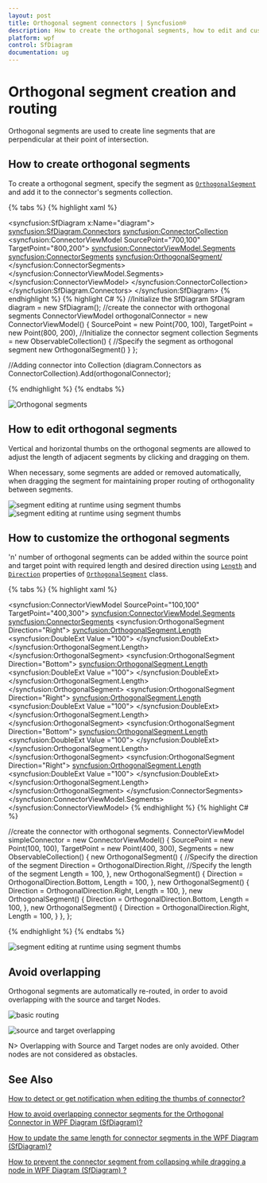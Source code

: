 ```yaml
---
layout: post
title: Orthogonal segment connectors | Syncfusion®
description: How to create the orthogonal segments, how to edit and customize the Orthogonal segments and how orthogonal connectors are avoiding overlapping.
platform: wpf
control: SfDiagram
documentation: ug
---
```


# Orthogonal segment creation and routing

Orthogonal segments are used to create line segments that are perpendicular at their point of intersection.

## How to create orthogonal segments

To create a orthogonal segment, specify the segment as [`OrthogonalSegment`](https://help.syncfusion.com/cr/wpf/Syncfusion.UI.Xaml.Diagram.OrthogonalSegment.html) and add it to the connector's segments collection.

{% tabs %}
{% highlight xaml %}
<!--Initialize the Sfdiagram-->
<syncfusion:SfDiagram x:Name="diagram">
    <syncfusion:SfDiagram.Connectors>
        <!--Initialize the Connector Collection-->
        <syncfusion:ConnectorCollection>
            <syncfusion:ConnectorViewModel SourcePoint="700,100" TargetPoint="800,200">
                <syncfusion:ConnectorViewModel.Segments>
                    <!--Initialize the connector segment collection-->
                    <syncfusion:ConnectorSegments>
                        <!--Specify the segment as orthogonal segment-->
                        <syncfusion:OrthogonalSegment/>
                    </syncfusion:ConnectorSegments>
                </syncfusion:ConnectorViewModel.Segments>
            </syncfusion:ConnectorViewModel>
        </syncfusion:ConnectorCollection>
    </syncfusion:SfDiagram.Connectors>
</syncfusion:SfDiagram>
{% endhighlight %}
{% highlight C# %}
//Initialize the SfDiagram
SfDiagram diagram = new SfDiagram();
//create the connector with orthogonal segments
ConnectorViewModel orthogonalConnector = new ConnectorViewModel()
{
    SourcePoint = new Point(700, 100),
    TargetPoint = new Point(800, 200),
    //Initialize the connector segment collection
    Segments = new ObservableCollection<IConnectorSegment>()
    {
        //Specify the segment as orthogonal segment
        new OrthogonalSegment()
    }
};

//Adding connector into Collection
(diagram.Connectors as ConnectorCollection).Add(orthogonalConnector);

{% endhighlight %}
{% endtabs %}

![Orthogonal segments](Connector_images/Connector_img8.PNG)

## How to edit orthogonal segments

Vertical and horizontal thumbs on the orthogonal segments are allowed to adjust the length of adjacent segments by clicking and dragging on them.

When necessary, some segments are added or removed automatically, when dragging the segment for maintaining proper routing of orthogonality between segments.

![segment editing at runtime using segment thumbs](Connector_images/OrthogonalEditing.png) ![segment editing at runtime using segment thumbs](Connector_images/SegmentEditing.gif)

## How to customize the orthogonal segments

'n' number of orthogonal segments can be added within the source point and target point with required length and desired direction using [`Length`](https://help.syncfusion.com/cr/wpf/Syncfusion.UI.Xaml.Diagram.OrthogonalSegment.html#Syncfusion_UI_Xaml_Diagram_OrthogonalSegment_Length) and [`Direction`](https://help.syncfusion.com/cr/wpf/Syncfusion.UI.Xaml.Diagram.OrthogonalSegment.html#Syncfusion_UI_Xaml_Diagram_OrthogonalSegment_Direction) properties of [`OrthogonalSegment`](https://help.syncfusion.com/cr/wpf/Syncfusion.UI.Xaml.Diagram.OrthogonalSegment.html) class.

{% tabs %}
{% highlight xaml %}
<!--create the connector with orthogonal segments-->
<syncfusion:ConnectorViewModel SourcePoint="100,100" TargetPoint="400,300">
    <syncfusion:ConnectorViewModel.Segments>
        <syncfusion:ConnectorSegments>
            <syncfusion:OrthogonalSegment Direction="Right">
                <syncfusion:OrthogonalSegment.Length>
                    <syncfusion:DoubleExt Value ="100">
                    </syncfusion:DoubleExt>
                </syncfusion:OrthogonalSegment.Length>
            </syncfusion:OrthogonalSegment>
            <syncfusion:OrthogonalSegment Direction="Bottom">
                <syncfusion:OrthogonalSegment.Length>
                    <syncfusion:DoubleExt Value ="100">
                    </syncfusion:DoubleExt>
                </syncfusion:OrthogonalSegment.Length>
            </syncfusion:OrthogonalSegment>
            <syncfusion:OrthogonalSegment Direction="Right">
                <syncfusion:OrthogonalSegment.Length>
                    <syncfusion:DoubleExt Value ="100">
                    </syncfusion:DoubleExt>
                </syncfusion:OrthogonalSegment.Length>
            </syncfusion:OrthogonalSegment>
            <syncfusion:OrthogonalSegment Direction="Bottom">
                <syncfusion:OrthogonalSegment.Length>
                    <syncfusion:DoubleExt Value ="100">
                    </syncfusion:DoubleExt>
                </syncfusion:OrthogonalSegment.Length>
            </syncfusion:OrthogonalSegment>
            <syncfusion:OrthogonalSegment Direction="Right">
                <syncfusion:OrthogonalSegment.Length>
                    <syncfusion:DoubleExt Value ="100">
                    </syncfusion:DoubleExt>
                </syncfusion:OrthogonalSegment.Length>
            </syncfusion:OrthogonalSegment>
        </syncfusion:ConnectorSegments>
    </syncfusion:ConnectorViewModel.Segments>
</syncfusion:ConnectorViewModel>
{% endhighlight %}
{% highlight C# %}

//create the connector with orthogonal segments.
ConnectorViewModel simpleConnector = new ConnectorViewModel()
{
    SourcePoint = new Point(100, 100),
    TargetPoint = new Point(400, 300),
    Segments = new ObservableCollection<IConnectorSegment>()
    {
        new OrthogonalSegment()
        {
            //Specify the direction of the segment
            Direction = OrthogonalDirection.Right,
            //Specify the length of the segment
            Length = 100,
        },
        new OrthogonalSegment()
        {
            Direction = OrthogonalDirection.Bottom,
            Length = 100,
        },
        new OrthogonalSegment()
        {
            Direction = OrthogonalDirection.Right,
            Length = 100,
        },
        new OrthogonalSegment()
        {
            Direction = OrthogonalDirection.Bottom,
            Length = 100,
        },
        new OrthogonalSegment()
        {
            Direction = OrthogonalDirection.Right,
            Length = 100,
        }
    },
};

{% endhighlight %}
{% endtabs %}

![segment editing at runtime using segment thumbs](Connector_images/OrthogonalDirection.png)

## Avoid overlapping

Orthogonal segments are automatically re-routed, in order to avoid overlapping with the source and target Nodes.

![basic routing](Connector_images/Connector_img10.PNG)

![source and target overlapping](Connector_images/Connector_img11.PNG)

N> Overlapping with Source and Target nodes are only avoided. Other nodes are not considered as obstacles.

## See Also

[How to detect or get notification when editing the thumbs of connector?](https://support.syncfusion.com/kb/article/9030/how-to-detect-or-get-notification-when-editing-the-thumbs-of-connector-in-wpf-diagram)

[How to avoid overlapping connector segments for the Orthogonal Connector in WPF Diagram (SfDiagram)?](https://support.syncfusion.com/kb/article/17740/how-to-avoid-overlapping-connector-segments-for-the-orthogonal-connector-in-wpf-diagram-sfdiagram)

[How to update the same length for connector segments in the WPF Diagram (SfDiagram)?](https://support.syncfusion.com/kb/article/15538/how-to-update-the-same-length-for-connector-segments-in-the-wpf-diagram-sfdiagram)

[How to prevent the connector segment from collapsing while dragging a node in WPF Diagram (SfDiagram) ?](https://support.syncfusion.com/kb/article/17746/how-to-prevent-the-connector-segment-from-collapsing-while-dragging-a-node-in-wpf-diagram-sfdiagram-)